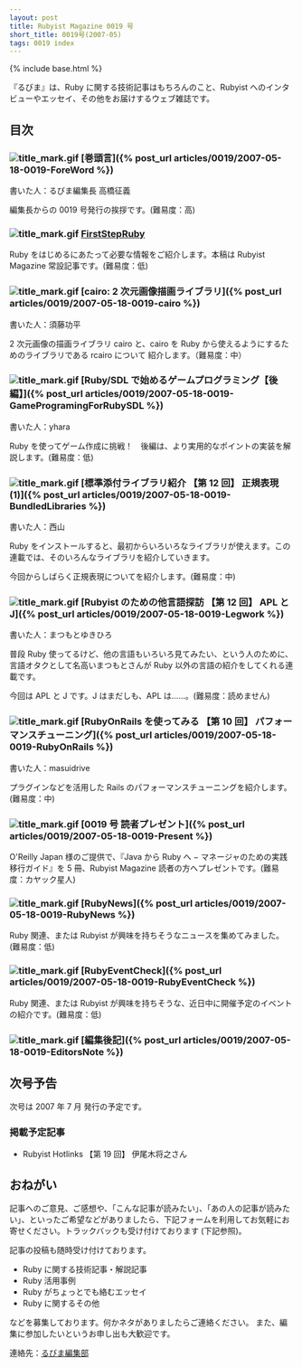 ```yaml
---
layout: post
title: Rubyist Magazine 0019 号
short_title: 0019号(2007-05)
tags: 0019 index
---
```

{% include base.html %}


『るびま』は、Ruby に関する技術記事はもちろんのこと、Rubyist へのインタビューやエッセイ、その他をお届けするウェブ雑誌です。

## 目次

### ![title_mark.gif]({{base}}{{site.baseurl}}/images/title_mark.gif) [巻頭言]({% post_url articles/0019/2007-05-18-0019-ForeWord %})

書いた人：るびま編集長 高橋征義

編集長からの 0019 号発行の挨拶です。(難易度：高)

### ![title_mark.gif]({{base}}{{site.baseurl}}/images/title_mark.gif) [FirstStepRuby](https://github.com/rubima/rubima/blob/master/first_step_ruby/first-step-ruby-2.0.md)

Ruby をはじめるにあたって必要な情報をご紹介します。本稿は Rubyist Magazine 常設記事です。(難易度：低)

### ![title_mark.gif]({{base}}{{site.baseurl}}/images/title_mark.gif) [cairo: 2 次元画像描画ライブラリ]({% post_url articles/0019/2007-05-18-0019-cairo %})

書いた人：須藤功平

2 次元画像の描画ライブラリ cairo と、cairo を Ruby から使えるようにするためのライブラリである rcairo について
紹介します。（難易度：中）

### ![title_mark.gif]({{base}}{{site.baseurl}}/images/title_mark.gif) [Ruby/SDL で始めるゲームプログラミング【後編】]({% post_url articles/0019/2007-05-18-0019-GameProgramingForRubySDL %})

書いた人：yhara

Ruby を使ってゲーム作成に挑戦！　後編は、より実用的なポイントの実装を解説します。(難易度：低)

### ![title_mark.gif]({{base}}{{site.baseurl}}/images/title_mark.gif) [標準添付ライブラリ紹介 【第 12 回】 正規表現 (1)]({% post_url articles/0019/2007-05-18-0019-BundledLibraries %})

書いた人：西山

Ruby をインストールすると、最初からいろいろなライブラリが使えます。この連載では、そのいろんなライブラリを紹介していきます。

今回からしばらく正規表現についてを紹介します。(難易度：中)

### ![title_mark.gif]({{base}}{{site.baseurl}}/images/title_mark.gif) [Rubyist のための他言語探訪 【第 12 回】 APL と J]({% post_url articles/0019/2007-05-18-0019-Legwork %})

書いた人：まつもとゆきひろ

普段 Ruby 使ってるけど、他の言語もいろいろ見てみたい、という人のために、言語オタクとして名高いまつもとさんが Ruby 以外の言語の紹介をしてくれる連載です。

今回は APL と J です。J はまだしも、APL は……。(難易度：読めません)

### ![title_mark.gif]({{base}}{{site.baseurl}}/images/title_mark.gif) [RubyOnRails を使ってみる 【第 10 回】 パフォーマンスチューニング]({% post_url articles/0019/2007-05-18-0019-RubyOnRails %})

書いた人：masuidrive

プラグインなどを活用した Rails のパフォーマンスチューニングを紹介します。(難易度：中)

### ![title_mark.gif]({{base}}{{site.baseurl}}/images/title_mark.gif) [0019 号 読者プレゼント]({% post_url articles/0019/2007-05-18-0019-Present %})

O'Reilly Japan 様のご提供で、『Java から Ruby へ − マネージャのための実践移行ガイド』を 5 冊、Rubyist Magazine 読者の方へプレゼントです。(難易度：カヤック星人)

### ![title_mark.gif]({{base}}{{site.baseurl}}/images/title_mark.gif) [RubyNews]({% post_url articles/0019/2007-05-18-0019-RubyNews %})

Ruby 関連、または Rubyist が興味を持ちそうなニュースを集めてみました。(難易度：低)

### ![title_mark.gif]({{base}}{{site.baseurl}}/images/title_mark.gif) [RubyEventCheck]({% post_url articles/0019/2007-05-18-0019-RubyEventCheck %})

Ruby 関連、または Rubyist が興味を持ちそうな、近日中に開催予定のイベントの紹介です。(難易度：低)

### ![title_mark.gif]({{base}}{{site.baseurl}}/images/title_mark.gif) [編集後記]({% post_url articles/0019/2007-05-18-0019-EditorsNote %})

## 次号予告

次号は 2007 年 7 月 発行の予定です。

### 掲載予定記事

* Rubyist Hotlinks 【第 19 回】 伊尾木将之さん


## おねがい

記事へのご意見、ご感想や、「こんな記事が読みたい」、「あの人の記事が読みたい」、といったご希望などがありましたら、下記フォームを利用してお気軽にお寄せください。トラックバックも受け付けております (下記参照)。

記事の投稿も随時受け付けております。

* Ruby に関する技術記事・解説記事
* Ruby 活用事例
* Ruby がちょっとでも絡むエッセイ
* Ruby に関するその他


などを募集しております。何かネタがありましたらご連絡ください。
また、編集に参加したいというお申し出も大歓迎です。

連絡先：[るびま編集部](mailto:magazine@ruby-no-kai.org)


